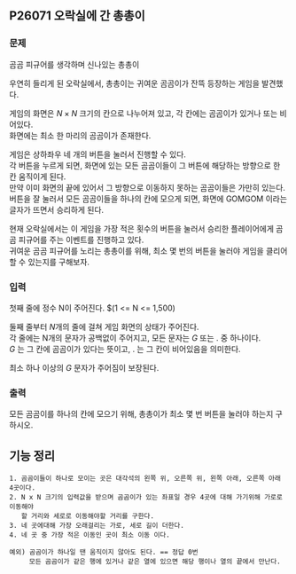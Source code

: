 ## P26071 오락실에 간 총총이

### 문제
곰곰 피규어를 생각하며 신나있는 총총이

우연히 들리게 된 오락실에서, 총총이는 귀여운 곰곰이가 잔뜩 등장하는 게임을 발견했다.

게임의 화면은 $N \times N$ 크기의 칸으로 나누어져 있고, 각 칸에는 곰곰이가 있거나 또는 비어있다.  
화면에는 최소 한 마리의 곰곰이가 존재한다.

게임은 상하좌우 네 개의 버튼을 눌러서 진행할 수 있다.  
각 버튼을 누르게 되면, 화면에 있는 모든 곰곰이들이 그 버튼에 해당하는 방향으로 한 칸 움직이게 된다.  
만약 이미 화면의 끝에 있어서 그 방향으로 이동하지 못하는 곰곰이들은 가만히 있는다.   
버튼을 잘 눌러서 모든 곰곰이들을 하나의 칸에 모으게 되면, 화면에 GOMGOM 이라는 글자가 뜨면서 승리하게 된다.

현재 오락실에서는 이 게임을 가장 적은 횟수의 버튼을 눌러서 승리한 플레이어에게 곰곰 피규어를 주는 이벤트를 진행하고 있다.   
귀여운 곰곰 피규어를 노리는 총총이를 위해, 최소 몇 번의 버튼을 눌러야 게임을 클리어할 수 있는지를 구해보자.

### 입력
첫째 줄에 정수 N이 주어진다. $(1 <= N <= 1,500)

둘째 줄부터 $N$개의 줄에 걸쳐 게임 화면의 상태가 주어진다.  
각 줄에는 N개의 문자가 공백없이 주어지고, 모든 문자는 $G$ 또는 $.$ 중 하나이다.  
$G$ 는 그 칸에 곰곰이가 있다는 뜻이고, $.$ 는 그 칸이 비어있음을 의미한다.

최소 하나 이상의 $G$ 문자가 주어짐이 보장된다.

### 출력
모든 곰곰이를 하나의 칸에 모으기 위해, 총총이가 최소 몇 번 버튼을 눌러야 하는지 구하시오.

## 기능 정리
    1. 곰곰이들이 하나로 모이는 곳은 대각석의 왼쪽 위, 오른쪽 위, 왼쪽 아래, 오른쪽 아래 4곳이다.
    2. N x N 크기의 입력값을 받으며 곰곰이가 있는 좌표일 경우 4곳에 대해 가기위해 가로로 이동해야
       할 거리와 세로로 이동해야할 거리를 구한다.
    3. 네 곳에대해 가장 오래걸리는 가로, 세로 길이 더한다.
    4. 네 곳 중 가장 적은 이동인 곳이 최소 이동 이다.

```
예외) 곰곰이가 하나일 땐 움직이지 않아도 된다. == 정답 0번
     모든 곰곰이가 같은 행에 있거나 같은 열에 있으면 해당 행이나 열의 끝에서 만난다.
```
  